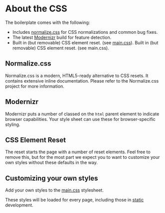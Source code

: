 About the CSS
=============

The boilerplate comes with the following:

* Includes [normalize.css](http://necolas.github.com/normalize.css/) for CSS normalizations and common bug fixes.
* The latest [Modernizr](http://modernizr.com/) build for feature detection.
* Built in (but removable) CSS element reset. (see [main.css](../lib/public/css/main.css)).
Built in (but removable) CSS element reset. (see main.css).

## Normalize.css

Normalize.css is a modern, HTML5-ready alternative to CSS resets. It contains extensive inline documentation. Please refer to the Normalize.css project for more information.

## Modernizr

Modernizr puts a number of classed on the `html` parent element to indicate browser capabilities. Your style sheet can use these for browser-specific styling.

## CSS Element Reset

The reset starts the page with a number of reset elements. Feel free to remove this, but for the most part we expect you to want to customize your own styles without these defaults in the way.

## Customizing your own styles

Add your own styles to the [main.css](../lib/public/css/main.css) stylesheet.

These styles will be loaded for every page, including those in [static](static.md) development.
